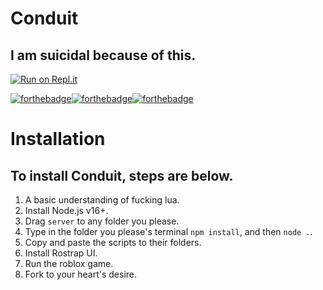 # Conduit
## I am suicidal because of this.
[![Run on Repl.it](https://repl.it/badge/github/vixenwtf/conduit)](https://repl.it/github/vixenwtf/conduit)

[![forthebadge](https://forthebadge.com/images/badges/made-with-javascript.svg)](https://forthebadge.com)[![forthebadge](https://forthebadge.com/images/badges/contains-tasty-spaghetti-code.svg)](https://forthebadge.com)[![forthebadge](https://forthebadge.com/images/badges/powered-by-electricity.svg)](https://forthebadge.com)
# Installation
## To install Conduit, steps are below.
1. A basic understanding of fucking lua.
2. Install Node.js v16+.
3. Drag `server` to any folder you please. 
4. Type in the folder you please's terminal `npm install`, and then `node .`.
5. Copy and paste the scripts to their folders. 
6. Install Rostrap UI.
7. Run the roblox game.
8. Fork to your heart's desire.
